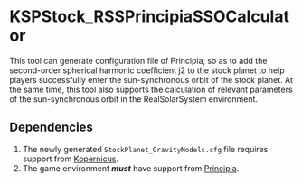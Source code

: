 # KSPStock_RSSPrincipiaSSOCalculator

This tool can generate configuration file of Principia, so as to add the second-order spherical harmonic coefficient j2 to the stock planet to help players successfully enter the sun-synchronous orbit of the stock planet. At the same time, this tool also supports the calculation of relevant parameters of the sun-synchronous orbit in the RealSolarSystem environment. 

<h2> Dependencies </h2>

1. The newly generated `StockPlanet_GravityModels.cfg` file requires support from [Kopernicus](https://github.com/Kopernicus/Kopernicus).
2. The game environment ***must*** have support from [Principia](https://forum.kerbalspaceprogram.com/topic/162200-wip181-191-1101-1110%E2%80%932-1122%E2%80%935-principia%E2%80%94version-%E4%BC%8A%E8%97%A4-released-2023-06-18%E2%80%94n-body-and-extended-body-gravitation/).
